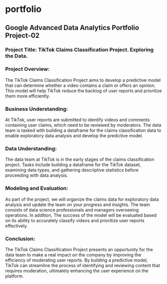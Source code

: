 # portfolio

## Google Advanced Data Analytics Portfolio Project-02

### Project Title: TikTok Claims Classification Project. Exploring the Data.

### Project Overview:
The TikTok Claims Classification Project aims to develop a predictive model that can determine whether a video contains a claim or offers an opinion. This model will help TikTok reduce the backlog of user reports and prioritize them more efficiently.

### Business Understanding:
At TikTok, user reports are submitted to identify videos and comments containing user claims, which need to be reviewed by moderators. The data team is tasked with building a dataframe for the claims classification data to enable exploratory data analysis and develop the predictive model.

### Data Understanding:
The data team at TikTok is in the early stages of the claims classification project. Tasks include building a dataframe for the TikTok dataset, examining data types, and gathering descriptive statistics before proceeding with data analysis.

### Modeling and Evaluation:
As part of the project, we will organize the claims data for exploratory data analysis and update the team on your progress and insights. The team consists of data science professionals and managers overseeing operations. In addition, The success of the model will be evaluated based on its ability to accurately classify videos and prioritize user reports effectively.

### Conclusion:
The TikTok Claims Classification Project presents an opportunity for the data team to make a real impact on the company by improving the efficiency of moderating user reports. By building a predictive model, TikTok can streamline the process of identifying and reviewing content that requires moderation, ultimately enhancing the user experience on the platform.
